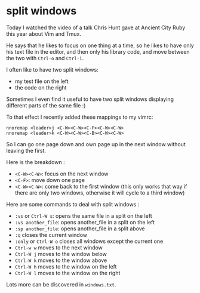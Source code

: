 # split windows

Today I watched the video of a talk Chris Hunt gave at Ancient City Ruby this
year about Vim and Tmux.

He says that he likes to focus on one thing at a time, so he likes to have only
his text file in the editor, and then only his library code, and move between
the two with `Ctrl-o` and `Ctrl-i`.

I often like to have two split windows:
- my test file on the left
- the code on the right

Sometimes I even find it useful to have two split windows displaying different
parts of the same file :)

To that effect I recently added these mappings to my vimrc:

```vim
nnoremap <leader>j <C-W><C-W><C-F><C-W><C-W>
nnoremap <leader>k <C-W><C-W><C-B><C-W><C-W>
```

So I can go one page down and own page up in the next window without leaving
the first.

Here is the breakdown :

- `<C-W><C-W>`: focus on the next window
- `<C-F>`: move down one page
- `<C-W><C-W>`: come back to the first window (this only works that way if
there are only two windows, otherwise it will cycle to a third window)

Here are some commands to deal with split windows :

- `:vs` or `Ctrl-W s`: opens the same file in a split on the left
- `:vs another_file`: opens another_file in a split on the left
- `:sp another_file`: opens another_file in a split above
- `:q` closes the current window
- `:only` or `Ctrl-W o` closes all windows except the current one
- `Ctrl-w w` moves to the next window
- `Ctrl-W j` moves to the window below
- `Ctrl-W k` moves to the window above
- `Ctrl-W h` moves to the window on the left
- `Ctrl-W l` moves to the window on the right

Lots more can be discovered in `windows.txt`.
